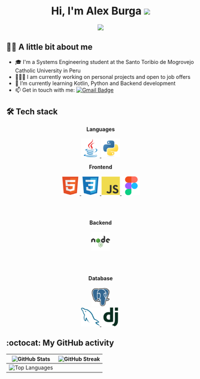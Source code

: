 <h1 align="center">Hi, I'm Alex Burga <img src="https://media.giphy.com/media/hvRJCLFzcasrR4ia7z/giphy.gif" width="35"></h1>
<p align="center">
  <a href="https://github.com/DenverCoder1/readme-typing-svg" target="_blank">
    <img src="https://readme-typing-svg.herokuapp.com?font=Time+New+Roman&color=%23C8BE25&size=25&center=true&vCenter=true&width=600&height=100&lines=Systems+Engineering+Student;Lifelong+Learning;Open+Source+Contributor;Passionate+About+Technology">
  </a>
</p>

## 🕵️‍♀️ A little bit about me
- 🎓 I'm a Systems Engineering student at the Santo Toribio de Mogrovejo Catholic University in Peru
- 👩🏻‍💻 I am currently working on personal projects and open to job offers
- 🌱 I’m currently learning Kotlin, Python and Backend development
- 📫 Get in touch with me: <a href="mailto:alhexmbs@gmail.com" target="_blank"><img src="https://img.shields.io/badge/-alhexmbs@gmail.com-c14438?style=flat-square&logo=Gmail&logoColor=white" alt="Gmail Badge"></a>

## 🛠️ Tech stack
<p align="center">
  <b>Languages</b>
  <br>
  <br>
  <a href="https://docs.oracle.com/en/java/" target="_blank">
    <code><img src="https://github.com/devicons/devicon/blob/master/icons/java/java-original.svg" alt="Java" height="50"/></code>
  </a>

  <a href="https://docs.python.org/3/" target="_blank">
    <code><img src="https://github.com/devicons/devicon/blob/master/icons/python/python-original.svg" alt="Python" height="50"/></code>
  </a>
  
</p>

<p align="center">
  <b>Frontend</b>
  <br>
  <br>
  <a href="https://developer.mozilla.org/en-US/docs/Web/HTML" target="_blank">
    <code><img src="https://github.com/devicons/devicon/blob/master/icons/html5/html5-original.svg" alt="HTML" height="50"/></code>
  </a>
  <a href="https://developer.mozilla.org/en-US/docs/Web/CSS" target="_blank">
    <code><img src="https://github.com/devicons/devicon/blob/master/icons/css3/css3-original.svg" alt="CSS" height="50"/></code>
  </a>
  <a href="https://developer.mozilla.org/en-US/docs/Web/JavaScript" target="_blank">
    <code><img src="https://github.com/devicons/devicon/blob/master/icons/javascript/javascript-original.svg" alt="JavaScript" height="50"/></code>
  </a>
  <a href="https://www.figma.com/" target="_blank">
    <code><img src="https://github.com/devicons/devicon/blob/master/icons/figma/figma-original.svg" alt="Figma" height="50"/></code>
  </a>
</p>

<br>
<br>

<p align="center">
  <b>Backend</b>
  <br>
  <br>
  <a href="https://www.postgresql.org/docs/" target="_blank">
    <code><img src="https://github.com/devicons/devicon/blob/master/icons/nodejs/nodejs-original-wordmark.svg" alt="NodeJs" height="50"/></code>
  </a>
  <br>
</p>

<br>
<br>

<p align="center">
  <b>Database</b>
  <br>
  <br>
  <a href="https://www.postgresql.org/docs/" target="_blank">
    <code><img src="https://github.com/devicons/devicon/blob/master/icons/postgresql/postgresql-original.svg" alt="Postgresql" height="50"/></code>
  </a>
  <br>
  <a href="https://dev.mysql.com/doc/" target="_blank">
    <code><img src="https://github.com/devicons/devicon/blob/master/icons/mysql/mysql-original.svg" alt="MySQL" height="50"/></code>
  </a>
  <a href="https://www.djangoproject.com/" target="_blank">
    <code><img src="https://github.com/devicons/devicon/blob/master/icons/django/django-plain.svg" alt="Django" height="50"/></code>
  </a>
  
</p>

## :octocat: My GitHub activity

<img src="https://github-readme-stats.vercel.app/api?username=alhexmbs&include_all_commits=true&show_icons=true&theme=github_dark" alt="GitHub Stats">|<img src="https://github-readme-streak-stats.herokuapp.com/?user=alhexmbs&theme=blueberry_duo" alt="GitHub Streak">
|---|---|
<img src="https://github-readme-stats.vercel.app/api/top-langs/?username=alhexmbs&layout=compact&theme=github_dark" alt="Top Languages">|
